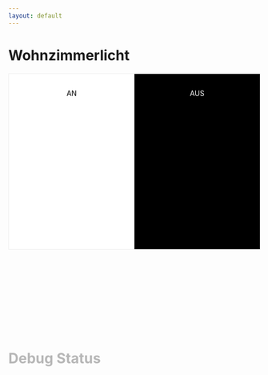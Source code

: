 ```yaml
---
layout: default
---
```


<h1>Wohnzimmerlicht</h1>

<div class="button_wrapper">
    <a data-id="switch1" class="button button_on" href="#">AN</a>
    <a data-id="switch1" class="button button_off" href="#">AUS</a>
</div>


<div id="status">
    <h1>Debug Status</h1>
    <iframe src="" id="iframe"></iframe>
</div>

<script>
    const buttons = document.querySelectorAll(".button");
    const iframe = document.querySelector("#iframe");

    function getUrl(button_id, state) {
        return "http://kobsnas.local:51828/?accessoryId=" + button_id + "&state=" + state;
    }

    buttons.forEach(function(button) {
        button.addEventListener("click", function(e) {
            e.preventDefault();

            const button_id = this.getAttribute("data-id");
            const state = this.classList.contains("button_on");
            iframe.src = getUrl(button_id, state);
        })
    });


    // fetch(url + "switch1")
    //    .then(response => {return response.json()})
    //    .then(data => console.log(data));

    //switch1.addEventListener('click', () => {
    //    fetch("http://kobsnas.local:51828/?accessoryId=switch1&state=false")
    //})
</script>

<style>
    .button_wrapper {
        display: grid;
        grid-template-columns: 1fr 1fr;
        grid-template-rows: 350px;
        align-items: stretch;
        
        border: 1px solid #eee;
    }

    .button {
        text-align: center;
        padding: 30px;
        text-decoration: none;
    }

    .button_on {
        color: black;
        background: white;
    }

    .button_off {
        color: white;
        background: black;
    }

    #iframe {
        display: block;
        border: none;
        outline: none;
    }

    #status {
        opacity: 0.3;
        margin-top: 200px;
    }
</style>